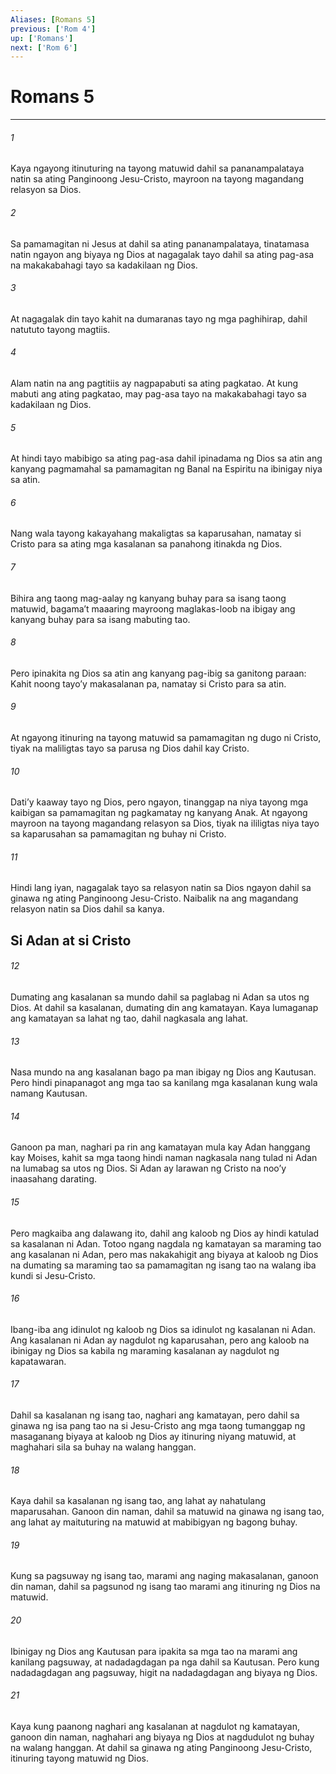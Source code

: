 ```yaml
---
Aliases: [Romans 5]
previous: ['Rom 4']
up: ['Romans']
next: ['Rom 6']
---
```

# Romans 5

***


###### 1 


Kaya ngayong itinuturing na tayong matuwid dahil sa pananampalataya natin sa ating Panginoong Jesu-Cristo, mayroon na tayong magandang relasyon sa Dios. 


###### 2 


Sa pamamagitan ni Jesus at dahil sa ating pananampalataya, tinatamasa natin ngayon ang biyaya ng Dios at nagagalak tayo dahil sa ating pag-asa na makakabahagi tayo sa kadakilaan ng Dios. 


###### 3 


At nagagalak din tayo kahit na dumaranas tayo ng mga paghihirap, dahil natututo tayong magtiis. 


###### 4 


Alam natin na ang pagtitiis ay nagpapabuti sa ating pagkatao. At kung mabuti ang ating pagkatao, may pag-asa tayo na makakabahagi tayo sa kadakilaan ng Dios. 


###### 5 


At hindi tayo mabibigo sa ating pag-asa dahil ipinadama ng Dios sa atin ang kanyang pagmamahal sa pamamagitan ng Banal na Espiritu na ibinigay niya sa atin. 


###### 6 


Nang wala tayong kakayahang makaligtas sa kaparusahan, namatay si Cristo para sa ating mga kasalanan sa panahong itinakda ng Dios. 


###### 7 


Bihira ang taong mag-aalay ng kanyang buhay para sa isang taong matuwid, bagamaʼt maaaring mayroong maglakas-loob na ibigay ang kanyang buhay para sa isang mabuting tao. 


###### 8 


Pero ipinakita ng Dios sa atin ang kanyang pag-ibig sa ganitong paraan: Kahit noong tayoʼy makasalanan pa, namatay si Cristo para sa atin. 


###### 9 


At ngayong itinuring na tayong matuwid sa pamamagitan ng dugo ni Cristo, tiyak na maliligtas tayo sa parusa ng Dios dahil kay Cristo. 


###### 10 


Datiʼy kaaway tayo ng Dios, pero ngayon, tinanggap na niya tayong mga kaibigan sa pamamagitan ng pagkamatay ng kanyang Anak. At ngayong mayroon na tayong magandang relasyon sa Dios, tiyak na ililigtas niya tayo sa kaparusahan sa pamamagitan ng buhay ni Cristo. 


###### 11 


Hindi lang iyan, nagagalak tayo sa relasyon natin sa Dios ngayon dahil sa ginawa ng ating Panginoong Jesu-Cristo. Naibalik na ang magandang relasyon natin sa Dios dahil sa kanya.

## Si Adan at si Cristo 


###### 12 


Dumating ang kasalanan sa mundo dahil sa paglabag ni Adan sa utos ng Dios. At dahil sa kasalanan, dumating din ang kamatayan. Kaya lumaganap ang kamatayan sa lahat ng tao, dahil nagkasala ang lahat. 


###### 13 


Nasa mundo na ang kasalanan bago pa man ibigay ng Dios ang Kautusan. Pero hindi pinapanagot ang mga tao sa kanilang mga kasalanan kung wala namang Kautusan. 


###### 14 


Ganoon pa man, naghari pa rin ang kamatayan mula kay Adan hanggang kay Moises, kahit sa mga taong hindi naman nagkasala nang tulad ni Adan na lumabag sa utos ng Dios. Si Adan ay larawan ng Cristo na nooʼy inaasahang darating. 


###### 15 


Pero magkaiba ang dalawang ito, dahil ang kaloob ng Dios ay hindi katulad sa kasalanan ni Adan. Totoo ngang nagdala ng kamatayan sa maraming tao ang kasalanan ni Adan, pero mas nakakahigit ang biyaya at kaloob ng Dios na dumating sa maraming tao sa pamamagitan ng isang tao na walang iba kundi si Jesu-Cristo. 


###### 16 


Ibang-iba ang idinulot ng kaloob ng Dios sa idinulot ng kasalanan ni Adan. Ang kasalanan ni Adan ay nagdulot ng kaparusahan, pero ang kaloob na ibinigay ng Dios sa kabila ng maraming kasalanan ay nagdulot ng kapatawaran. 


###### 17 


Dahil sa kasalanan ng isang tao, naghari ang kamatayan, pero dahil sa ginawa ng isa pang tao na si Jesu-Cristo ang mga taong tumanggap ng masaganang biyaya at kaloob ng Dios ay itinuring niyang matuwid, at maghahari sila sa buhay na walang hanggan. 


###### 18 


Kaya dahil sa kasalanan ng isang tao, ang lahat ay nahatulang maparusahan. Ganoon din naman, dahil sa matuwid na ginawa ng isang tao, ang lahat ay maituturing na matuwid at mabibigyan ng bagong buhay. 


###### 19 


Kung sa pagsuway ng isang tao, marami ang naging makasalanan, ganoon din naman, dahil sa pagsunod ng isang tao marami ang itinuring ng Dios na matuwid. 


###### 20 


Ibinigay ng Dios ang Kautusan para ipakita sa mga tao na marami ang kanilang pagsuway, at nadadagdagan pa nga dahil sa Kautusan. Pero kung nadadagdagan ang pagsuway, higit na nadadagdagan ang biyaya ng Dios. 


###### 21 


Kaya kung paanong naghari ang kasalanan at nagdulot ng kamatayan, ganoon din naman, naghahari ang biyaya ng Dios at nagdudulot ng buhay na walang hanggan. At dahil sa ginawa ng ating Panginoong Jesu-Cristo, itinuring tayong matuwid ng Dios.
